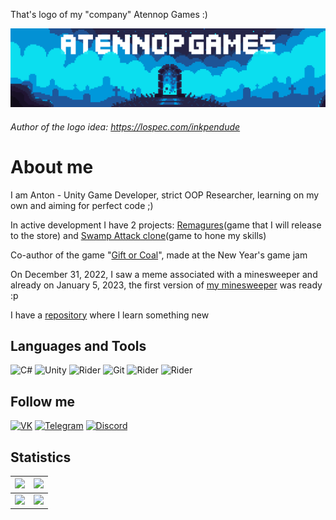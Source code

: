 That's logo of my "company" Atennop Games :)

[![Header](https://github.com/Atennop1/Atennop1/blob/main/assets/logo.png)]()
###### Author of the logo idea: https://lospec.com/inkpendude

# **About me**
I am Anton - Unity Game Developer, strict OOP Researcher, learning on my own and aiming for perfect code ;)

In active development I have 2 projects: [Remagures](https://github.com/Atennop1/Remagures)(game that I will release to the store) and [Swamp Attack clone](https://github.com/Atennop1/Swamp-Attack)(game to hone my skills)

Co-author of the game "[Gift or Coal](https://github.com/Funny-Monkeys/Gift-or-Coal)", made at the New Year's game jam

On December 31, 2022, I saw a meme associated with a minesweeper and already on January 5, 2023, the first version of [my minesweeper](https://github.com/Atennop1/Minesweeper) was ready :p

I have a [repository](https://github.com/Atennop1/Learning-Stuff) where I learn something new

## **Languages and Tools**
![C#](https://img.shields.io/badge/-C%23-090900?style=for-the-badge&logo=csharp&logoColor=8333FF)
![Unity](https://img.shields.io/badge/-Unity-090900?style=for-the-badge&logo=unity)
![Rider](https://img.shields.io/badge/Rider-000000.svg?style=for-the-badge&logo=Rider&logoColor=crimson&color=black)
![Git](https://img.shields.io/badge/Git-000000.svg?style=for-the-badge&logo=Git&logoColor=red&color=black)
![Rider](https://img.shields.io/badge/GitHub-000000.svg?style=for-the-badge&logo=GitHub&logoColor=white&color=black)
![Rider](https://img.shields.io/badge/Trello-000000.svg?style=for-the-badge&logo=Trello&logoColor=blue&color=black)

## **Follow me**
[![VK](https://img.shields.io/badge/-Vkontakte-090900?style=for-the-badge&logo=vk&logoColor=blue)](https://vk.com/steven_diamond)
[![Telegram](https://img.shields.io/badge/Telegram-000000.svg?style=for-the-badge&logo=Telegram&color=black)](https://web.telegram.org/k/#@billy_fresko)
[![Discord](https://img.shields.io/badge/Discord-000000.svg?style=for-the-badge&logo=Discord&color=black)](https://discordapp.com/users/837023021487226910/)

## **Statistics**

| <img src="https://streak-stats.demolab.com/?user=Atennop1&theme=tokyonight"> | <img src="https://github-readme-stats.vercel.app/api?username=Atennop1&count_private=true&show_icons=true&theme=tokyonight"> |
| :---: | --- |
| <img src="https://github-readme-stats.vercel.app/api/top-langs/?username=Atennop1&layout=compact&theme=tokyonight"> | <img src="https://github-readme-stats.vercel.app/api/wakatime?username=atennop&layout=compact&theme=tokyonight"> |

